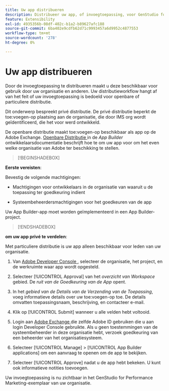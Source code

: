 ```yaml
---
title: Uw app distribueren
description: Distribueer uw app, of invoegtoepassing, voor GenStudio for Performance Marketing.
feature: Extensibility
exl-id: 4935356b-08df-402c-b1a2-b89627afc188
source-git-commit: 6ba402e9cdfb62d71c9993457a6d9952c4877553
workflow-type: tm+mt
source-wordcount: '278'
ht-degree: 0%

---
```


# Uw app distribueren

Door de invoegtoepassing te distribueren maakt u deze beschikbaar voor gebruik door uw organisatie en anderen. Uw distributieworkflow hangt af van het feit of uw invoegtoepassing is bedoeld voor openbare of particuliere distributie.

Dit onderwerp bespreekt privé distributie. De privé distributie beperkt de toe:voegen-op plaatsing aan de organisatie, die door IMS org wordt geïdentificeerd, die het voor werd ontwikkeld.

De openbare distributie maakt toe:voegen-op beschikbaar als app op de Adobe Exchange. [ Openbare Distributie ](https://developer.adobe.com/app-builder/docs/guides/distribution/public/) in de _App Builder_ ontwikkelaarsdocumentatie beschrijft hoe te om uw app voor om het even welke organisatie van Adobe ter beschikking te stellen.

>[!BEGINSHADEBOX]

**Eerste vereisten**:

Bevestig de volgende machtigingen:

* Machtigingen voor ontwikkelaars in de organisatie van waaruit u de toepassing ter goedkeuring indient

* Systeembeheerdersmachtigingen voor het goedkeuren van de app

Uw App Builder-app moet worden geïmplementeerd in een App Builder-project.

>[!ENDSHADEBOX]

**om uw app privé te verdelen**:

Met particuliere distributie is uw app alleen beschikbaar voor leden van uw organisatie.

1. Van [ Adobe Developer Console ](https://developer.adobe.com/console/), selecteer de organisatie, het project, en de werkruimte waar app wordt opgesteld.

1. Selecteer [!UICONTROL Approval] van het _overzicht van Workspace_ gebied. De _ruit van de Goedkeuring van de App_ opent.

1. In het _gebied van de Details van de Verzending van de Toepassing_, voeg informatieve details over uw toe:voegen-op toe. De details omvatten toepassingsnaam, beschrijving, en contacteer e-mail.

1. Klik op [!UICONTROL Submit] wanneer u alle velden hebt voltooid.

1. Login aan [ Adobe Exchange ](https://exchange.adobe.com/) die zelfde Adobe ID gebruiken die u aan login Developer Console gebruikte. Als u geen toestemmingen van de systeembeheerder in deze organisatie hebt, verzoek goedkeuring van een beheerder van het organisatiesysteem.

1. Selecteer [!UICONTROL Manage] > [!UICONTROL App Builder applications] om een aanvraag te openen om de app te bekijken.

1. Selecteer [!UICONTROL Approve] nadat u de app hebt bekeken. U kunt ook informatieve notities toevoegen.

Uw invoegtoepassing is nu zichtbaar in het GenStudio for Performance Marketing-exemplaar van uw organisatie.
